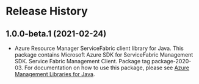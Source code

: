 # Release History

## 1.0.0-beta.1 (2021-02-24)

- Azure Resource Manager ServiceFabric client library for Java. This package contains Microsoft Azure SDK for ServiceFabric Management SDK. Service Fabric Management Client. Package tag package-2020-03. For documentation on how to use this package, please see [Azure Management Libraries for Java](https://aka.ms/azsdk/java/mgmt).

